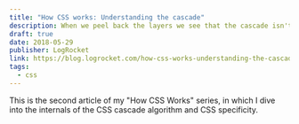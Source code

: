 ```yaml
---
title: "How CSS works: Understanding the cascade"
description: When we peel back the layers we see that the cascade isn't as confusing as it seems
draft: true
date: 2018-05-29
publisher: LogRocket
link: https://blog.logrocket.com/how-css-works-understanding-the-cascade-d181cd89a4d8/
tags: 
  - css
---
```


This is the second article of my "How CSS Works" series, in which I dive into the internals of the CSS cascade algorithm and CSS specificity.